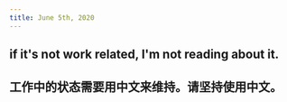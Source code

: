 ```yaml
---
title: June 5th, 2020
---
```


## if it's not work related, I'm not reading about it.

## 工作中的状态需要用中文来维持。请坚持使用中文。
### 
